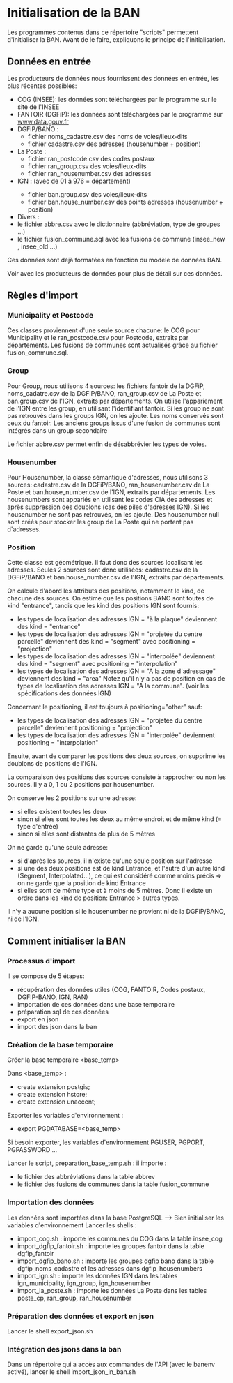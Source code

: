 # Initialisation de la BAN

Les programmes contenus dans ce répertoire "scripts" permettent d'initialiser la BAN. Avant de le faire, expliquons le principe de l'initialisation.

## Données en entrée 

Les producteurs de données nous fournissent des données en entrée, les plus récentes possibles:

- COG (INSEE): les données sont téléchargées par le programme sur le site de l'INSEE 
- FANTOIR (DGFiP): les données sont téléchargées par le programme sur www.data.gouv.fr
- DGFiP/BANO : 
  - fichier noms_cadastre.csv des noms de voies/lieux-dits 
  - fichier cadastre.csv des adresses (housenumber + position)
- La Poste :  
  - fichier ran_postcode.csv des codes postaux
  - fichier ran_group.csv des voies/lieux-dits
  - fichier ran_housenumber.csv des adresses
- IGN : (avec <dep> de 01 à 976 = département)
  - fichier ban.group<dep>.csv des voies/lieux-dits
  - fichier ban.house_number<dep>.csv des points adresses (housenumber + position)
- Divers :
 - le fichier abbre.csv avec le dictionnaire (abbréviation, type de groupes ...)
 - le fichier fusion_commune.sql avec les fusions de commune (insee_new , insee_old ...)

Ces données sont déjà formatées en fonction du modèle de données BAN. 

Voir avec les producteurs de données pour plus de détail sur ces données.


## Règles d'import

### Municipality et Postcode

Ces classes proviennent d'une seule source chacune: le COG pour Municipality et le ran_postcode.csv pour Postcode, extraits par départements.
Les fusions de communes sont actualisés grâce au fichier fusion_commune.sql.

### Group

Pour Group, nous utilisons 4 sources: les fichiers fantoir de la DGFiP, noms_cadatre.csv de la DGFiP/BANO, ran_group.csv de La Poste et ban.group<Dep>.csv de l'IGN, extraits par départements.
On utilise l'appariement de l'IGN entre les group, en utilisant l'identifiant fantoir. Si les group ne sont pas retrouvés dans les groups IGN, on les ajoute.
Les noms conservés sont ceux du fantoir.
Les anciens groups issus d'une fusion de communes sont intégrés dans un group secondaire

Le fichier abbre.csv permet enfin de désabbrévier les types de voies.

### Housenumber

Pour Housenumber, la classe sémantique d'adresses, nous utilisons 3 sources: cadastre.csv de la DGFiP/BANO, ran_housenumber.csv de La Poste et ban.house_number<Dep>.csv de l'IGN, extraits par départements.
Les housenumbers sont appariés en utilisant les codes CIA des adresses et après suppression des doublons (cas des piles d'adresses IGN). Si les housenumber ne sont pas retrouvés, on les ajoute. 
Des housenumber null sont créés pour stocker les group de La Poste qui ne portent pas d'adresses.


### Position

Cette classe est géométrique. Il faut donc des sources localisant les adresses. Seules 2 sources sont donc utilisées: cadastre.csv de la DGFiP/BANO et ban.house_number<Dep>.csv de l'IGN, extraits par départements.

On calcule d'abord les attributs des positions, notamment le kind, de chacune des sources.
On estime que les positions BANO sont toutes de kind "entrance", tandis que les kind des positions IGN sont fournis:
- les types de localisation des adresses IGN = "à la plaque" deviennent des kind = "entrance"
- les types de localisation des adresses IGN = "projetée du centre parcelle" deviennent des kind = "segment" avec positioning = "projection"
- les types de localisation des adresses IGN = "interpolée" deviennent des kind = "segment" avec positioning = "interpolation"
- les types de localisation des adresses IGN = "A la zone d'adressage" deviennent des kind = "area"
Notez qu'il n'y a pas de position en cas de types de localisation des adresses IGN = "A la commune".
(voir les spécifications des données IGN)

Concernant le positioning, il est toujours à positioning="other" sauf:
- les types de localisation des adresses IGN = "projetée du centre parcelle" deviennent positioning = "projection"
- les types de localisation des adresses IGN = "interpolée" deviennent  positioning = "interpolation"

Ensuite, avant de comparer les positions des deux sources, on supprime les doublons de positions de l'IGN.

La comparaison des positions des sources consiste à rapprocher ou non les sources.
Il y a 0, 1 ou 2 positions par housenumber.

On conserve les 2 positions sur une adresse:
- si elles existent toutes les deux
- sinon si elles sont toutes les deux au même endroit et de même kind (= type d'entrée)
- sinon si elles sont distantes de plus de 5 mètres

On ne garde qu'une seule adresse:
- si d'après les sources, il n'existe qu'une seule position sur l'adresse
- si une des deux positions est de kind Entrance, et l'autre d'un autre kind (Segment, Interpolated...), ce qui est considéré comme moins précis => on ne garde que la position de kind Entrance
- si elles sont de même type et à moins de 5 mètres.
Donc il existe un ordre dans les kind de position: Entrance > autres types.

Il n'y a aucune position si le housenumber ne provient ni de la DGFiP/BANO, ni de l'IGN.



## Comment initialiser la BAN

### Processus d'import 
Il se compose de 5 étapes:
- récupération des données utiles (COG, FANTOIR, Codes postaux, DGFIP-BANO, IGN, RAN)
- importation de ces données dans une base temporaire
- préparation sql de ces données 
- export en json
- import des json dans la ban

### Création de la base temporaire
Créer la base temporaire <base_temp>

Dans <base_temp> :
- create extension postgis;
- create extension hstore;
- create extension unaccent;

Exporter les variables d'environnement :
- export PGDATABASE=<base_temp>

Si besoin exporter, les variables d'environnement PGUSER, PGPORT, PGPASSWORD ...

Lancer le script, preparation_base_temp.sh : il importe :
- le fichier des abbréviations dans la table abbrev 
- le fichier des fusions de communes dans la table fusion_commune
 
### Importation des données
Les données sont importées dans la base PostgreSQL <basetemp> --> Bien initialiser les variables d'environnement
Lancer les shells :
- import_cog.sh : importe les communes du COG dans la table insee_cog
- import_dgfip_fantoir.sh : importe les groupes fantoir dans la table dgfip_fantoir
- import_dgfip_bano.sh : importe les groupes dgfip bano dans la table dgfip_noms_cadastre et les adresses dans dgfip_housenumbers
- import_ign.sh : importe les données IGN dans les tables ign_municipality, ign_group, ign_housenumber
- import_la_poste.sh : importe les données La Poste dans les tables poste_cp, ran_group, ran_housenumber

### Préparation des données et export en json
Lancer le shell export_json.sh

### Intégration des jsons dans la ban
Dans un répertoire qui a accès aux commandes de l'API (avec le banenv activé), lancer le shell import_json_in_ban.sh
